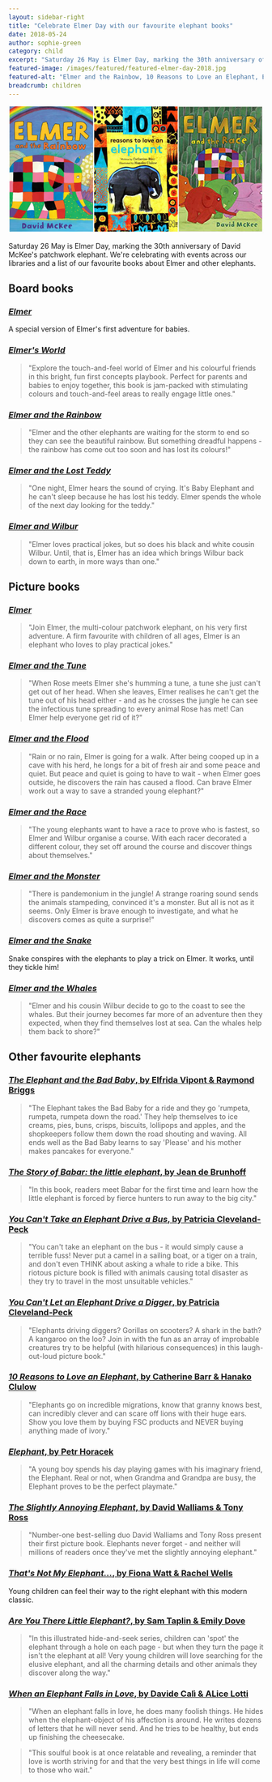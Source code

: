 ```yaml
---
layout: sidebar-right
title: "Celebrate Elmer Day with our favourite elephant books"
date: 2018-05-24
author: sophie-green
category: child
excerpt: "Saturday 26 May is Elmer Day, marking the 30th anniversary of David McKee's patchwork elephant. We're celebrating with events across our libraries and a list of our favourite books about Elmer and other elephants."
featured-image: /images/featured/featured-elmer-day-2018.jpg
featured-alt: "Elmer and the Rainbow, 10 Reasons to Love an Elephant, Elmer and the Race"
breadcrumb: children
---
```


![Elmer and the Rainbow, 10 Reasons to Love an Elephant, Elmer and the Race](/images/featured/featured-elmer-day-2018.jpg)

Saturday 26 May is Elmer Day, marking the 30th anniversary of David McKee's patchwork elephant. We're celebrating with events across our libraries and a list of our favourite books about Elmer and other elephants.

## Board books

### [<cite>Elmer</cite>](https://suffolk.spydus.co.uk/cgi-bin/spydus.exe/ENQ/OPAC/BIBENQ?BRN=1765621)

A special version of Elmer's first adventure for babies.

### [<cite>Elmer's World</cite>](https://suffolk.spydus.co.uk/cgi-bin/spydus.exe/ENQ/OPAC/BIBENQ?BRN=1956286)

> "Explore the touch-and-feel world of Elmer and his colourful friends in this bright, fun first concepts playbook. Perfect for parents and babies to enjoy together, this book is jam-packed with stimulating colours and touch-and-feel areas to really engage little ones."

### [<cite>Elmer and the Rainbow</cite>](https://suffolk.spydus.co.uk/cgi-bin/spydus.exe/ENQ/OPAC/BIBENQ?BRN=1938904)

> "Elmer and the other elephants are waiting for the storm to end so they can see the beautiful rainbow. But something dreadful happens - the rainbow has come out too soon and has lost its colours!"

### [<cite>Elmer and the Lost Teddy</cite>](https://suffolk.spydus.co.uk/cgi-bin/spydus.exe/ENQ/OPAC/BIBENQ?BRN=2335120)

> "One night, Elmer hears the sound of crying. It's Baby Elephant and he can't sleep because he has lost his teddy. Elmer spends the whole of the next day looking for the teddy."

### [<cite>Elmer and Wilbur</cite>](https://suffolk.spydus.co.uk/cgi-bin/spydus.exe/ENQ/OPAC/BIBENQ?BRN=2109254)

> "Elmer loves practical jokes, but so does his black and white cousin Wilbur. Until, that is, Elmer has an idea which brings Wilbur back down to earth, in more ways than one."

## Picture books

### [<cite>Elmer</cite>](https://suffolk.spydus.co.uk/cgi-bin/spydus.exe/ENQ/OPAC/BIBENQ?BRN=872785)

> "Join Elmer, the multi-colour patchwork elephant, on his very first adventure. A firm favourite with children of all ages, Elmer is an elephant who loves to play practical jokes."

### [<cite>Elmer and the Tune</cite>](https://suffolk.spydus.co.uk/cgi-bin/spydus.exe/ENQ/OPAC/BIBENQ?BRN=2196185)

> "When Rose meets Elmer she's humming a tune, a tune she just can't get out of her head. When she leaves, Elmer realises he can't get the tune out of his head either - and as he crosses the jungle he can see the infectious tune spreading to every animal Rose has met! Can Elmer help everyone get rid of it?"

### [<cite>Elmer and the Flood</cite>](https://suffolk.spydus.co.uk/cgi-bin/spydus.exe/ENQ/OPAC/BIBENQ?BRN=1926779)

> "Rain or no rain, Elmer is going for a walk. After being cooped up in a cave with his herd, he longs for a bit of fresh air and some peace and quiet. But peace and quiet is going to have to wait - when Elmer goes outside, he discovers the rain has caused a flood. Can brave Elmer work out a way to save a stranded young elephant?"

### [<cite>Elmer and the Race</cite>](https://suffolk.spydus.co.uk/cgi-bin/spydus.exe/ENQ/OPAC/BIBENQ?BRN=1977536)

> "The young elephants want to have a race to prove who is fastest, so Elmer and Wilbur organise a course. With each racer decorated a different colour, they set off around the course and discover things about themselves."

### [<cite>Elmer and the Monster</cite>](https://suffolk.spydus.co.uk/cgi-bin/spydus.exe/ENQ/OPAC/BIBENQ?BRN=1723376)

> "There is pandemonium in the jungle! A strange roaring sound sends the animals stampeding, convinced it's a monster. But all is not as it seems. Only Elmer is brave enough to investigate, and what he discovers comes as quite a surprise!"

### [<cite>Elmer and the Snake</cite>](https://suffolk.spydus.co.uk/cgi-bin/spydus.exe/ENQ/OPAC/BIBENQ?BRN=660777)

Snake conspires with the elephants to play a trick on Elmer. It works, until they tickle him!

### [<cite>Elmer and the Whales</cite>](https://suffolk.spydus.co.uk/cgi-bin/spydus.exe/ENQ/OPAC/BIBENQ?BRN=1641922)

> "Elmer and his cousin Wilbur decide to go to the coast to see the whales. But their journey becomes far more of an adventure then they expected, when they find themselves lost at sea. Can the whales help them back to shore?"

## Other favourite elephants

### [<cite>The Elephant and the Bad Baby</cite>, by Elfrida Vipont & Raymond Briggs](https://suffolk.spydus.co.uk/cgi-bin/spydus.exe/ENQ/OPAC/BIBENQ?BRN=25251)

> "The Elephant takes the Bad Baby for a ride and they go 'rumpeta, rumpeta, rumpeta down the road.' They help themselves to ice creams, pies, buns, crisps, biscuits, lollipops and apples, and the shopkeepers follow them down the road shouting and waving. All ends well as the Bad Baby learns to say 'Please' and his mother makes pancakes for everyone."

### [<cite>The Story of Babar: the little elephant</cite>, by Jean de Brunhoff](https://suffolk.spydus.co.uk/cgi-bin/spydus.exe/ENQ/OPAC/BIBENQ?BRN=651651)

> "In this book, readers meet Babar for the first time and learn how the little elephant is forced by fierce hunters to run away to the big city."

### [<cite>You Can't Take an Elephant Drive a Bus</cite>, by Patricia Cleveland-Peck](https://suffolk.spydus.co.uk/cgi-bin/spydus.exe/ENQ/OPAC/BIBENQ?BRN=1738513)

> "You can't take an elephant on the bus - it would simply cause a terrible fuss! Never put a camel in a sailing boat, or a tiger on a train, and don't even THINK about asking a whale to ride a bike. This riotous picture book is filled with animals causing total disaster as they try to travel in the most unsuitable vehicles."

### [<cite>You Can't Let an Elephant Drive a Digger</cite>, by Patricia Cleveland-Peck](https://suffolk.spydus.co.uk/cgi-bin/spydus.exe/ENQ/OPAC/BIBENQ?BRN=2404626)

> "Elephants driving diggers? Gorillas on scooters? A shark in the bath? A kangaroo on the loo? Join in with the fun as an array of improbable creatures try to be helpful (with hilarious consequences) in this laugh-out-loud picture book."

### [<cite>10 Reasons to Love an Elephant</cite>, by Catherine Barr & Hanako Clulow](https://suffolk.spydus.co.uk/cgi-bin/spydus.exe/ENQ/OPAC/BIBENQ?BRN=2187967)

> "Elephants go on incredible migrations, know that granny knows best, can incredibly clever and can scare off lions with their huge ears. Show you love them by buying FSC products and NEVER buying anything made of ivory."

### [<cite>Elephant</cite>, by Petr Horacek](https://suffolk.spydus.co.uk/cgi-bin/spydus.exe/ENQ/OPAC/BIBENQ?BRN=373446)

> "A young boy spends his day playing games with his imaginary friend, the Elephant. Real or not, when Grandma and Grandpa are busy, the Elephant proves to be the perfect playmate."

### [<cite>The Slightly Annoying Elephant</cite>, by David Walliams & Tony Ross](https://suffolk.spydus.co.uk/cgi-bin/spydus.exe/ENQ/OPAC/BIBENQ?BRN=1752202)

> "Number-one best-selling duo David Walliams and Tony Ross present their first picture book. Elephants never forget - and neither will millions of readers once they've met the slightly annoying elephant."

### [<cite>That's Not My Elephant...</cite>, by Fiona Watt & Rachel Wells](https://suffolk.spydus.co.uk/cgi-bin/spydus.exe/ENQ/OPAC/BIBENQ?BRN=481261)

Young children can feel their way to the right elephant with this modern classic.

### [<cite>Are You There Little Elephant?</cite>, by Sam Taplin & Emily Dove](https://suffolk.spydus.co.uk/cgi-bin/spydus.exe/ENQ/OPAC/BIBENQ?BRN=2199444)

> "In this illustrated hide-and-seek series, children can 'spot' the elephant through a hole on each page - but when they turn the page it isn't the elephant at all! Very young children will love searching for the elusive elephant, and all the charming details and other animals they discover along the way."

### [<cite>When an Elephant Falls in Love</cite>, by Davide Calì & ALice Lotti](https://suffolk.spydus.co.uk/cgi-bin/spydus.exe/ENQ/OPAC/BIBENQ?BRN=2088959)

> "When an elephant falls in love, he does many foolish things. He hides when the elephant-object of his affection is around. He writes dozens of letters that he will never send. And he tries to be healthy, but ends up finishing the cheesecake.

> "This soulful book is at once relatable and revealing, a reminder that love is worth striving for and that the very best things in life will come to those who wait."
